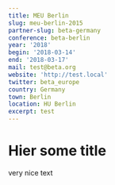 ```yaml
---
title: MEU Berlin
slug: meu-berlin-2015
partner-slug: beta-germany
conference: beta-berlin
year: '2018'
begin: '2018-03-14'
end: '2018-03-17'
mail: test@beta.org
website: 'http://test.local'
twitter: beta_europe
country: Germany
town: Berlin
location: HU Berlin
excerpt: test
---
```

# Hier some title

very nice text
